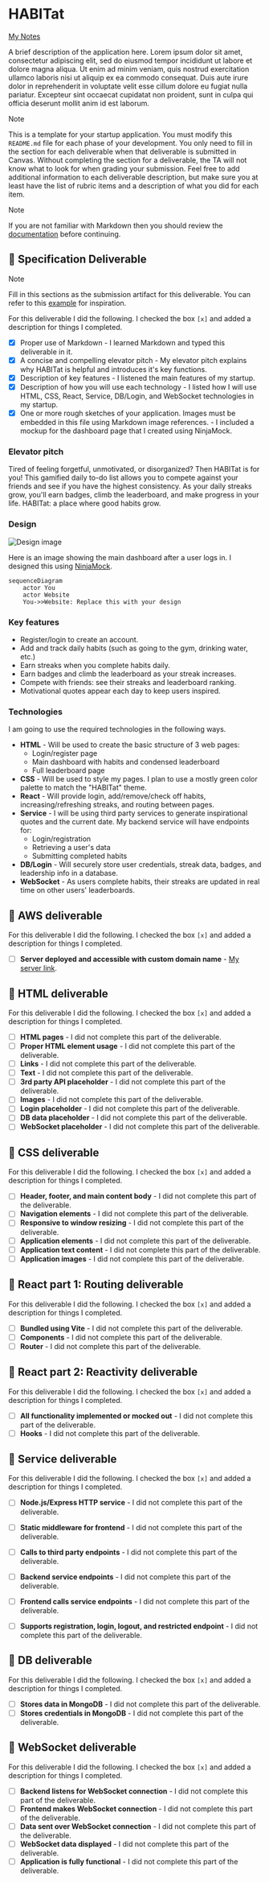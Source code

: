 # HABITat

[My Notes](notes.md)

A brief description of the application here. Lorem ipsum dolor sit amet, consectetur adipiscing elit, sed do eiusmod tempor incididunt ut labore et dolore magna aliqua. Ut enim ad minim veniam, quis nostrud exercitation ullamco laboris nisi ut aliquip ex ea commodo consequat. Duis aute irure dolor in reprehenderit in voluptate velit esse cillum dolore eu fugiat nulla pariatur. Excepteur sint occaecat cupidatat non proident, sunt in culpa qui officia deserunt mollit anim id est laborum.


> [!NOTE]
>  This is a template for your startup application. You must modify this `README.md` file for each phase of your development. You only need to fill in the section for each deliverable when that deliverable is submitted in Canvas. Without completing the section for a deliverable, the TA will not know what to look for when grading your submission. Feel free to add additional information to each deliverable description, but make sure you at least have the list of rubric items and a description of what you did for each item.

> [!NOTE]
>  If you are not familiar with Markdown then you should review the [documentation](https://docs.github.com/en/get-started/writing-on-github/getting-started-with-writing-and-formatting-on-github/basic-writing-and-formatting-syntax) before continuing.

## 🚀 Specification Deliverable

> [!NOTE]
>  Fill in this sections as the submission artifact for this deliverable. You can refer to this [example](https://github.com/webprogramming260/startup-example/blob/main/README.md) for inspiration.

For this deliverable I did the following. I checked the box `[x]` and added a description for things I completed.

- [x] Proper use of Markdown - I learned Markdown and typed this deliverable in it.
- [x] A concise and compelling elevator pitch - My elevator pitch explains why HABITat is helpful and introduces it's key functions.
- [x] Description of key features - I listened the main features of my startup.
- [x] Description of how you will use each technology - I listed how I will use HTML, CSS, React, Service, DB/Login, and WebSocket technologies in my startup.
- [x] One or more rough sketches of your application. Images must be embedded in this file using Markdown image references. - I included a mockup for the dashboard page that I created using NinjaMock.

### Elevator pitch

Tired of feeling forgetful, unmotivated, or disorganized? Then HABITat is for you! This gamified daily to-do list allows you to compete against your friends and see if you have the highest consistency. As your daily streaks grow, you'll earn badges, climb the leaderboard, and make progress in your life. HABITat: a place where good habits grow.

### Design

![Design image](habitat-mockup.png)

Here is an image showing the main dashboard after a user logs in. I designed this using [NinjaMock](NinjaMock.com). 

```mermaid
sequenceDiagram
    actor You
    actor Website
    You->>Website: Replace this with your design
```

### Key features

- Register/login to create an account.
- Add and track daily habits (such as going to the gym, drinking water, etc.)
- Earn streaks when you complete habits daily.
- Earn badges and climb the leaderboard as your streak increases.
- Compete with friends: see their streaks and leaderboard ranking.
- Motivational quotes appear each day to keep users inspired. 

### Technologies

I am going to use the required technologies in the following ways.

- **HTML** - Will be used to create the basic structure of 3 web pages:
    - Login/register page
    - Main dashboard with habits and condensed leaderboard
    - Full leaderboard page
- **CSS** - Will be used to style my pages. I plan to use a mostly green color palette to match the "HABITat" theme.
- **React** - Will provide login, add/remove/check off habits, increasing/refreshing streaks, and routing between pages.
- **Service** - I will be using third party services to generate inspirational quotes and the current date. My backend service will have endpoints for:
    - Login/registration
    - Retrieving a user's data
    - Submitting completed habits
- **DB/Login** - Will securely store user credentials, streak data, badges, and leadership info in a database.
- **WebSocket** - As users complete habits, their streaks are updated in real time on other users' leaderboards.

## 🚀 AWS deliverable

For this deliverable I did the following. I checked the box `[x]` and added a description for things I completed.

- [ ] **Server deployed and accessible with custom domain name** - [My server link](https://yourdomainnamehere.click).

## 🚀 HTML deliverable

For this deliverable I did the following. I checked the box `[x]` and added a description for things I completed.

- [ ] **HTML pages** - I did not complete this part of the deliverable.
- [ ] **Proper HTML element usage** - I did not complete this part of the deliverable.
- [ ] **Links** - I did not complete this part of the deliverable.
- [ ] **Text** - I did not complete this part of the deliverable.
- [ ] **3rd party API placeholder** - I did not complete this part of the deliverable.
- [ ] **Images** - I did not complete this part of the deliverable.
- [ ] **Login placeholder** - I did not complete this part of the deliverable.
- [ ] **DB data placeholder** - I did not complete this part of the deliverable.
- [ ] **WebSocket placeholder** - I did not complete this part of the deliverable.

## 🚀 CSS deliverable

For this deliverable I did the following. I checked the box `[x]` and added a description for things I completed.

- [ ] **Header, footer, and main content body** - I did not complete this part of the deliverable.
- [ ] **Navigation elements** - I did not complete this part of the deliverable.
- [ ] **Responsive to window resizing** - I did not complete this part of the deliverable.
- [ ] **Application elements** - I did not complete this part of the deliverable.
- [ ] **Application text content** - I did not complete this part of the deliverable.
- [ ] **Application images** - I did not complete this part of the deliverable.

## 🚀 React part 1: Routing deliverable

For this deliverable I did the following. I checked the box `[x]` and added a description for things I completed.

- [ ] **Bundled using Vite** - I did not complete this part of the deliverable.
- [ ] **Components** - I did not complete this part of the deliverable.
- [ ] **Router** - I did not complete this part of the deliverable.

## 🚀 React part 2: Reactivity deliverable

For this deliverable I did the following. I checked the box `[x]` and added a description for things I completed.

- [ ] **All functionality implemented or mocked out** - I did not complete this part of the deliverable.
- [ ] **Hooks** - I did not complete this part of the deliverable.

## 🚀 Service deliverable

For this deliverable I did the following. I checked the box `[x]` and added a description for things I completed.

- [ ] **Node.js/Express HTTP service** - I did not complete this part of the deliverable.
- [ ] **Static middleware for frontend** - I did not complete this part of the deliverable.
- [ ] **Calls to third party endpoints** - I did not complete this part of the deliverable.
- [ ] **Backend service endpoints** - I did not complete this part of the deliverable.
- [ ] **Frontend calls service endpoints** - I did not complete this part of the deliverable.
- [ ] **Supports registration, login, logout, and restricted endpoint** - I did not complete this part of the deliverable.


## 🚀 DB deliverable

For this deliverable I did the following. I checked the box `[x]` and added a description for things I completed.

- [ ] **Stores data in MongoDB** - I did not complete this part of the deliverable.
- [ ] **Stores credentials in MongoDB** - I did not complete this part of the deliverable.

## 🚀 WebSocket deliverable

For this deliverable I did the following. I checked the box `[x]` and added a description for things I completed.

- [ ] **Backend listens for WebSocket connection** - I did not complete this part of the deliverable.
- [ ] **Frontend makes WebSocket connection** - I did not complete this part of the deliverable.
- [ ] **Data sent over WebSocket connection** - I did not complete this part of the deliverable.
- [ ] **WebSocket data displayed** - I did not complete this part of the deliverable.
- [ ] **Application is fully functional** - I did not complete this part of the deliverable.
